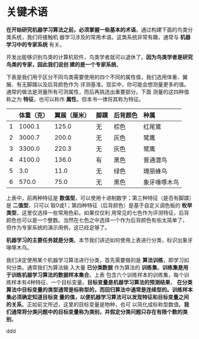 关键术语
================================================================================
**在开始研究机器学习算法之前，必须掌握一些基本的术语**。通过构建下面的鸟类分类系统，我们将接触机
器学习涉及的常用术语。这类系统非常有趣，通常与 **机器学习中的专家系统** 有关。

开发出能够识别鸟类的计算机软件，鸟类学者就可以退休了。**因为鸟类学者是研究鸟类的专家，因此我们说创
建的是一个专家系统**。

下表是我们用于区分不同鸟类需要使用的四个不同的属性值，我们选用体重、翼展、有无脚蹼以及后背颜色作为
评测基准。现实中，你可能会想测量更多的值。通常的做法是测量所有可测属性，而后再挑选出重要部分。下面
测量的这四种值称之为 **特征**，也可以称作 **属性**。但本书一律将其称为特征。

|  | 体重（克） | 翼展（厘米）| 脚蹼 | 后背颜色 | 种属 |
| :-- | :---- | :---------| :----| :------| :----|
| 1 | 1000.1 | 125.0 | 无 | 棕色 | 红尾鵟 |
| 2 | 3000.7 | 200.0 | 无 | 灰色 | 鹭鹰 |
| 3 | 3300.0 | 220.3 | 无 | 灰色 | 鹭鹰 |
| 4 | 4100.0 | 136.0 | 有 | 黑色 | 普通潜鸟 |
| 5 | 3.0 | 11.0 | 无 | 绿色 | 瑰丽蜂鸟 |
| 6 | 570.0 | 75.0 | 无 | 黑色 | 象牙喙啄木鸟 |

上表中，前两种特征是 **数值型**，可以使用十进制数字；第三种特征（是否有脚蹼）是 **二值型**，只可以
取0或1；第四种特征（后背颜色）是基于自定义调色板的 **枚举类型**，这里仅选择一些常用色彩。如果仅仅利
用常见的七色作为评测特征，后背颜色也可以是一个整数。当然在七色之中选择一个作为后背颜色有些太简单了，
但作为专家系统的演示用例，这已经足够了。

**机器学习的主要任务就是分类**。本节我们讲述如何使用上表进行分类，标识出象牙喙啄木鸟。

我们决定使用某个机器学习算法进行分类，首先需要做的是 **算法训练**，即学习如何分类。通常我们为算法输
入大量 **已分类数据** 作为算法的 **训练集**。**训练集是用于训练机器学习算法的数据样本集合**。上表
包含六个训练样本的训练集，每个训练样本有4种特征、一个目标变量。**目标变量是机器学习算法的预测结果**，
**在分类算法中目标变量的类型通常是标称型的，而回归算法中通常是连续型的。训练样本集必须确定知道目标变
量的值，以便机器学习算法可以发现特征和目标变量之间的关系**。正如前文所述，这里的目标变量是物种，也可
以简化成标称型数值。**我们通常将分类问题中的目标变量称为类别，并假定分类问题只存在有限个数的类别**。



































ddd
